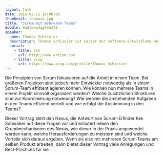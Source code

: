 ```yaml
---
layout: talk
date: 2016-02-15 18:00:00
thumbnail: thomass.jpg
title: "Scrum mit mehreren Teams"
doodle: 9adtwvw4qgk9n378
speaker:
  name: Thomas Schissler
  description: Thomas Schissler ist Leiter der Software-Entwicklung bei der artiso solutions GmbH und unterstützt als Coach und Consultant Kunden bei der Verbesserung ihrer Software-Entwicklungsprozesse auf Basis von Agilität. Seit 2007 ist er jählich von Microsoft mit dem Microsoft MVP Award im Bereich Visual Studio ALM ausgezeichnet worden. Seit 2010 ist er zertifizierter Scrum-Trainer und bietet neben PSD.Net und PSM Trainings auch individuelle Coachings für agile Teams. Dabei kommt ihm zugute, dass er auch eng mit den internen Entwickler-Teams bei artiso arbeitet und so aus theoretischem Wissen und Praxiserfahrung gleichermaßen schöpfen. Sein Steckenpferd ist aktuell das Thema DevOps das neben den organisatorischen Herausforderungen vor allem auch auf technischer Ebene spannend ist und damit die beiden Interessensgebiete von Thomas ideal vereint.
  social:
    - title: rss
      url: http://www.artiso.com
    - title: xing
      url: https://www.xing.com/profile/Thomas_Schissler
---
```

Die Prinzipien von Scrum fokussieren auf die Arbeit in einem Team. Bei größeren Projekten sind jedoch mehr Entwickler notwendig als in einem Scrum-Team effizient agieren können. Wie können nun mehrere Teams in einem Projekt sinnvoll organisiert werden? Welche zusätzlichen Strukturen sind zur Koordinierung notwendig? Wie werden die anstehenden Aufgaben in den Teams effizient verteilt und wie erfolgt die Abstimmung in den Teams?

Dieser Vortrag stellt den Nexus, die Antwort von Scrum-Erfinder Ken Schwaber auf diese Fragen vor und erläutert neben den Grundmechanismen des Nexus, wie dieser in der Praxis angewendet werden kann, welche Herausforderungen zu meistern sind und welche Vorteile sich daraus ergeben. Wenn sie also mit mehreren Scrum-Teams am selben Produkt arbeiten, dann bietet dieser Vortrag viele Anregungen und Best-Practices für sie. 